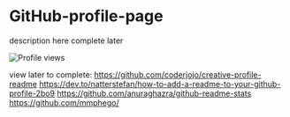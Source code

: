 # GitHub-profile-page
description here complete later


![Profile views](https://gpvc.arturio.dev/BradleyA)

view later to complete:
https://github.com/coderjojo/creative-profile-readme
https://dev.to/natterstefan/how-to-add-a-readme-to-your-github-profile-2bo9
https://github.com/anuraghazra/github-readme-stats
https://github.com/mmphego/

